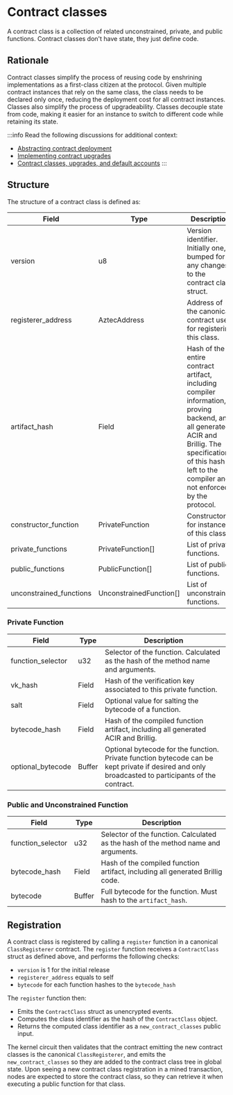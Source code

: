 # Contract classes

A contract class is a collection of related unconstrained, private, and public functions. Contract classes don't have state, they just define code.

## Rationale

Contract classes simplify the process of reusing code by enshrining implementations as a first-class citizen at the protocol. Given multiple contract instances that rely on the same class, the class needs to be declared only once, reducing the deployment cost for all contract instances. Classes also simplify the process of upgradeability. Classes decouple state from code, making it easier for an instance to switch to different code while retaining its state.

:::info
Read the following discussions for additional context:
- [Abstracting contract deployment](https://forum.aztec.network/t/proposal-abstracting-contract-deployment/2576)
- [Implementing contract upgrades](https://forum.aztec.network/t/implementing-contract-upgrades/2570)
- [Contract classes, upgrades, and default accounts](https://forum.aztec.network/t/contract-classes-upgrades-and-default-accounts/433)
:::

## Structure

The structure of a contract class is defined as:

| Field | Type | Description |
|----------|----------|----------|
| version | u8 | Version identifier. Initially one, bumped for any changes to the contract class struct. |
| registerer_address | AztecAddress | Address of the canonical contract used for registering this class. |
| artifact_hash | Field | Hash of the entire contract artifact, including compiler information, proving backend, and all generated ACIR and Brillig. The specification of this hash is left to the compiler and not enforced by the protocol. |
| constructor_function | PrivateFunction | Constructor for instances of this class. |
| private_functions | PrivateFunction[] | List of private functions. |
| public_functions | PublicFunction[] | List of public functions. |
| unconstrained_functions | UnconstrainedFunction[] | List of unconstrained functions. |

<!-- TODO: Do we need the artifact hash, if we're including the artifact hash of each individual function? -->
<!-- NOTE: I'm deliberately omitting the portal bytecode hash here -->

### Private Function

| Field | Type | Description |
|----------|----------|----------|
| function_selector | u32 | Selector of the function. Calculated as the hash of the method name and arguments. |
| vk_hash | Field | Hash of the verification key associated to this private function. |
| salt | Field | Optional value for salting the bytecode of a function. |
| bytecode_hash | Field | Hash of the compiled function artifact, including all generated ACIR and Brillig. |
| optional_bytecode | Buffer | Optional bytecode for the function. Private function bytecode can be kept private if desired and only broadcasted to participants of the contract. |

### Public and Unconstrained Function

| Field | Type | Description |
|----------|----------|----------|
| function_selector | u32 | Selector of the function. Calculated as the hash of the method name and arguments. |
| bytecode_hash | Field | Hash of the compiled function artifact, including all generated Brillig code. |
| bytecode | Buffer | Full bytecode for the function. Must hash to the `artifact_hash`. |

<!-- TODO: Expand on the bytecode commitment scheme and bytecode_hash, both here and for private fns. -->

## Registration

A contract class is registered by calling a `register` function in a canonical `ClassRegisterer` contract. The `register` function receives a `ContractClass` struct as defined above, and performs the following checks:

<!-- TODO: Should register be private or public? Or both? --> 

- `version` is 1 for the initial release
- `registerer_address` equals to self
- `bytecode` for each function hashes to the `bytecode_hash`

The `register` function then:

- Emits the `ContractClass` struct as unencrypted events.
- Computes the class identifier as the hash of the `ContractClass` object.
- Returns the computed class identifier as a `new_contract_classes` public input.

<!-- TODO: Define the format of the unencrypted event -->
<!-- TODO: Define how to compute the hash -->

The kernel circuit then validates that the contract emitting the new contract classes is the canonical `ClassRegisterer`, and emits the `new_contract_classes` so they are added to the contract class tree in global state. Upon seeing a new contract class registration in a mined transaction, nodes are expected to store the contract class, so they can retrieve it when executing a public function for that class.

